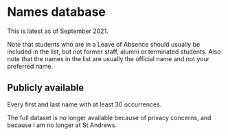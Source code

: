 # Names database
This is latest as of September 2021.

Note that students who are in a Leave of Absence should usually be included in the list, but not former staff, alumni or terminated students. Also note that the names in the list are usually the official name and not your preferred name.

## Publicly available

Every first and last name with at least 30 occurrences.

The full dataset is no longer available because of privacy concerns, and because I am no longer at St Andrews.
